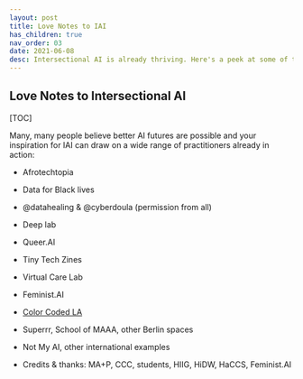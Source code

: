 ```yaml
---
layout: post
title: Love Notes to IAI
has_children: true
nav_order: 03
date: 2021-06-08
desc: Intersectional AI is already thriving. Here's a peek at some of the badass folks making it happen!
---
```


## Love Notes to Intersectional AI

[TOC]

Many, many people believe better AI futures are possible and your inspiration for IAI can draw on a wide range of practitioners already in action:  

  * Afrotechtopia
  * Data for Black lives
  * @datahealing & @cyberdoula (permission from all)
  * Deep lab
  * Queer.AI
  * Tiny Tech Zines
  * Virtual Care Lab
  * Feminist.AI
  * [Color Coded LA](https://colorcoded.la/)
  * Superrr, School of MAAA, other Berlin spaces
  * Not My AI, other international examples


  * Credits & thanks: MA+P, CCC, students, HIIG, HiDW, HaCCS, Feminist.AI